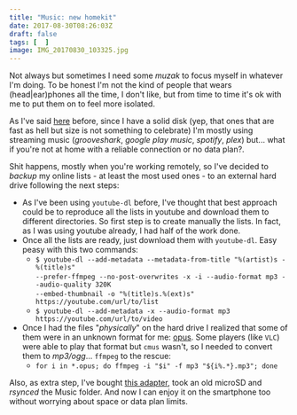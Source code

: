 ```yaml
---
title: "Music: new homekit"
date: 2017-08-30T08:26:03Z
draft: false
tags: [  ]
image: IMG_20170830_103325.jpg
---
```


<p>Not always but sometimes I need some <em>muzak</em> to focus myself in whatever I'm doing. To be honest I'm not the kind of people that wears (head|ear)phones all the time, I don't like, but from time to time it's ok with me to put them on to feel more isolated.</p>
<p>As I've said <a href="https://www.userlinux.net/banda-sonora-productiva.html">here</a> before, since I have a solid disk (yep, that ones that are fast as hell but size is not something to celebrate) I'm mostly using streaming music (<em>grooveshark</em>, <em>google play music</em>, <em>spotify</em>, <em>plex</em>) but... what if you're not at home with a reliable connection or no data plan?.</p>
<p>Shit happens, mostly when you're working remotely, so I've decided to <em>backup</em>&nbsp;my online lists - at least the most used ones - to an external hard drive following the next steps:</p>
<ul>
<li>As I've been using <code>youtube-dl</code> before, I've thought that best approach could be to reproduce all the lists in youtube and download them to different directories. So first step is to create manually the lists. In fact, as I was using youtube already, I had half of the work done.</li>
<li>Once all the lists are ready, just download them with <code>youtube-dl</code>. Easy peasy with this two commands:                      
<ul>
<li><code>$ youtube-dl --add-metadata --metadata-from-title "%(artist)s - %(title)s"</code> <br /> <code>--prefer-ffmpeg --no-post-overwrites -x -i --audio-format mp3 --audio-quality 320K</code><br /> <code>--embed-thumbnail -o "%(title)s.%(ext)s" https://youtube.com/url/to/list</code></li>
<li><code>$ youtube-dl --add-metadata -x --audio-format mp3 https://youtube.com/url/to/video</code></li>
</ul>
</li>
<li>Once I had the files "<em>physically</em>" on the hard drive I realized that some of them were in an unknown format for me: <a href="https://en.wikipedia.org/wiki/Opus_(audio_format)">opus</a>. Some players (like <code>VLC</code>) were able to play that format but <code>cmus</code> wasn't, so I needed to convert them to <em>mp3/ogg</em>...&nbsp;<code>ffmpeg</code> to the rescue:                     
<ul>
<li><code>for i in *.opus; do ffmpeg -i "$i" -f mp3 "${i%.*}.mp3"; done</code></li>
</ul>
</li>
</ul>
<p>Also, as extra step, I've bought <a href="https://www.amazon.es/gp/product/B0721JT49H">this adapter</a>, took an old microSD and <em>rsynced</em>&nbsp;the Music folder. And now I can enjoy it on the smartphone too without worrying about space or data plan limits.</p>
